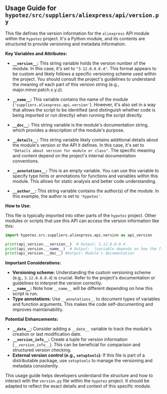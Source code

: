 ## Usage Guide for `hypotez/src/suppliers/aliexpress/api/version.py`

This file defines the version information for the `aliexpress` API module within the `hypotez` project.  It's a Python module, and its contents are structured to provide versioning and metadata information.

**Key Variables and Attributes:**

* **`__version__`:** This string variable holds the version number of the module.  In this case, it's set to `"3.12.0.0.0.4"`.  This format appears to be custom and likely follows a specific versioning scheme used within the project.  You should consult the project's guidelines to understand the meaning of each part of this version string (e.g., major.minor.patch.x.y.z).

* **`__name__`:** This variable contains the name of the module (`'suppliers.aliexpress.api.version'`).  However, it's also set in a way that allows the script to be identified (and distinguish whether code is being imported or run directly) when running the script directly.

* **`__doc__`:** This string variable is the module's documentation string, which provides a description of the module's purpose.

* **`__details__`:** This string variable likely contains additional details about the module's version or the API it defines. In this case, it's set to `"Details about version for module or class"`.  The specific meaning and content depend on the project's internal documentation conventions.

* **`__annotations__`:** This is an empty variable.  You can use this variable to specify type hints or annotations for functions and variables within this module. This allows for static analysis and better code understanding.

* **`__author__`:** This string variable contains the author(s) of the module.  In this example, the author is set to `'hypotez'`.

**How to Use:**

This file is typically imported into other parts of the `hypotez` project.  Other modules or scripts that use this API can access the version information like this:

```python
import hypotez.src.suppliers.aliexpress.api.version as api_version

print(api_version.__version__)  # Output: 3.12.0.0.0.4
print(api_version.__name__)  # Output:  (variable depends on how the file is run)
print(api_version.__doc__) #Output: Module's documentation
```

**Important Considerations:**

* **Versioning scheme:** Understanding the custom versioning scheme (e.g., `3.12.0.0.0.4`) is crucial. Refer to the project's documentation or guidelines to interpret the version correctly.
* **`__name__`:**  Note how `__name__` will be different depending on how this script is run.
* **Type annotations:** Use `__annotations__` to document types of variables and function arguments.  This makes the code self-documenting and improves maintainability.

**Potential Enhancements:**

* **`__date__`:** Consider adding a `__date__` variable to track the module's creation or last modification date.
* **`__version_info__`:** Create a tuple for version information (`__version_info__`). This can be beneficial for comparison and structured version checking.
* **External version control (e.g., `setuptools`)**: If this file is part of a distributable package, use `setuptools` to manage the versioning and metadata consistently.


This usage guide helps developers understand the structure and how to interact with the `version.py` file within the `hypotez` project.  It should be adapted to reflect the exact details and context of this specific module.